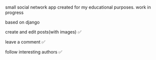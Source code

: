 small social network app  created for my  educational purposes. work in progress 

based on django

create and edit posts(with images) ✅

leave a comment ✅

follow interesting authors ✅


